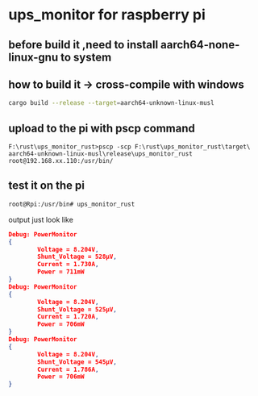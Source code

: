 # ups_monitor for raspberry pi 

## before build it ,need to install aarch64-none-linux-gnu to system

## how to build it -> cross-compile with windows

```bash
cargo build --release --target=aarch64-unknown-linux-musl
```

## upload to the pi with pscp command

```
F:\rust\ups_monitor_rust>pscp -scp F:\rust\ups_monitor_rust\target\
aarch64-unknown-linux-musl\release\ups_monitor_rust root@192.168.xx.110:/usr/bin/
```

## test it on the pi

```bash
root@Rpi:/usr/bin# ups_monitor_rust
```

output just look like

```json
Debug: PowerMonitor 
{
        Voltage = 8.204V,
        Shunt_Voltage = 528µV,
        Current = 1.730A,
        Power = 711mW 
}
Debug: PowerMonitor 
{
        Voltage = 8.204V,
        Shunt_Voltage = 525µV,
        Current = 1.720A,
        Power = 706mW 
}
Debug: PowerMonitor 
{
        Voltage = 8.204V,
        Shunt_Voltage = 545µV,
        Current = 1.786A,
        Power = 706mW 
}
```
